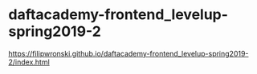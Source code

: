 # daftacademy-frontend_levelup-spring2019-2
https://filipwronski.github.io/daftacademy-frontend_levelup-spring2019-2/index.html
